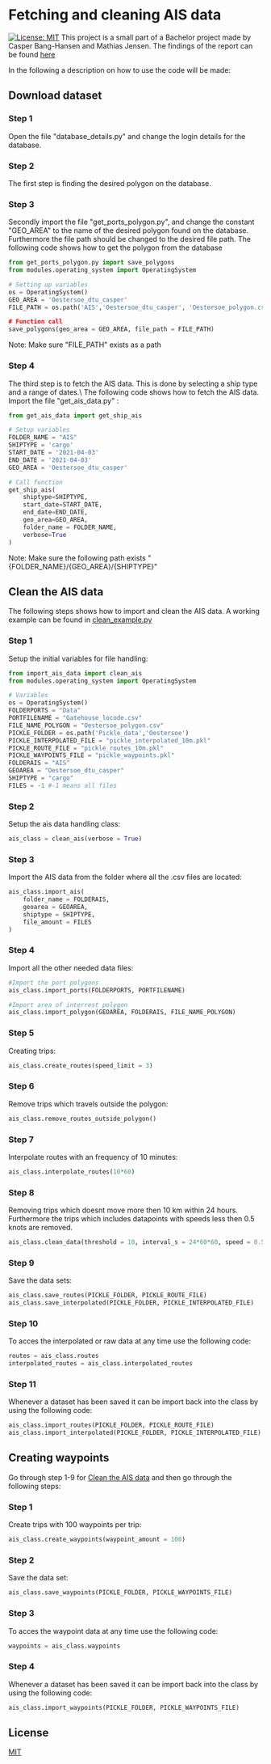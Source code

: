 # Fetching and cleaning AIS data
[![License: MIT](https://img.shields.io/badge/License-MIT-yellow.svg)](https://opensource.org/licenses/MIT)
This project is a small part of a Bachelor project made by Casper Bang-Hansen and Mathias Jensen.
The findings of the report can be found [here](https://drive.google.com/file/d/1B9XpTJCqlNLRMJ-1MbzLPj7wPqQ2w-yt/view?usp=sharing)

In the following a description on how to use the code will be made:

## Download dataset
### Step 1
Open the file "database_details.py" and change the login details for the database.
### Step 2
The first step is finding the desired polygon on the database.
### Step 3
Secondly import the file "get_ports_polygon.py", and change the constant "GEO_AREA" to the name of the desired polygon found on the database. Furthermore the file path should be changed to the desired file path.
The following code shows how to get the polygon from the database
```python
from get_ports_polygon.py import save_polygons
from modules.operating_system import OperatingSystem

# Setting up variables
os = OperatingSystem()
GEO_AREA = 'Oestersoe_dtu_casper'
FILE_PATH = os.path('AIS','Oestersoe_dtu_casper', 'Oestersoe_polygon.csv)

# Function call
save_polygons(geo_area = GEO_AREA, file_path = FILE_PATH)
```
Note: Make sure "FILE_PATH" exists as a path
### Step 4
The third step is to fetch the AIS data. This is done by selecting a ship type and a range of dates.\\
The following code shows how to fetch the AIS data. Import the file "get_ais_data.py" :
```python
from get_ais_data import get_ship_ais

# Setup variables
FOLDER_NAME = "AIS"
SHIPTYPE = 'cargo'
START_DATE = '2021-04-03'
END_DATE = '2021-04-03'
GEO_AREA = 'Oestersoe_dtu_casper'

# Call function
get_ship_ais(
    shiptype=SHIPTYPE,
    start_date=START_DATE,
    end_date=END_DATE,
    geo_area=GEO_AREA,
    folder_name = FOLDER_NAME,
    verbose=True
)
```
Note: Make sure the following path exists "{FOLDER_NAME}/{GEO_AREA}/{SHIPTYPE}"

## Clean the AIS data
The following steps shows how to import and clean the AIS data. A working example can be found in [clean_example.py](clean_example.py)
### Step 1
Setup the initial variables for file handling:
```python
from import_ais_data import clean_ais
from modules.operating_system import OperatingSystem

# Variables
os = OperatingSystem()
FOLDERPORTS = "Data"
PORTFILENAME = "Gatehouse_locode.csv"
FILE_NAME_POLYGON = "Oestersoe_polygon.csv"
PICKLE_FOLDER = os.path('Pickle_data','Oestersoe')
PICKLE_INTERPOLATED_FILE = "pickle_interpolated_10m.pkl"
PICKLE_ROUTE_FILE = "pickle_routes_10m.pkl"
PICKLE_WAYPOINTS_FILE = "pickle_waypoints.pkl" 
FOLDERAIS = "AIS"
GEOAREA = "Oestersoe_dtu_casper"
SHIPTYPE = "cargo"
FILES = -1 #-1 means all files
```
### Step 2
Setup the ais data handling class:
```python
ais_class = clean_ais(verbose = True)
```
### Step 3
Import the AIS data from the folder where all the .csv files are located:
```python
ais_class.import_ais(
    folder_name = FOLDERAIS,
    geoarea = GEOAREA,
    shiptype = SHIPTYPE,
    file_amount = FILES
)
```
### Step 4
Import all the other needed data files:
```python
#Import the port polygons
ais_class.import_ports(FOLDERPORTS, PORTFILENAME)

#Import area of interrest polygon
ais_class.import_polygon(GEOAREA, FOLDERAIS, FILE_NAME_POLYGON)
```

### Step 5
Creating trips:
```python
ais_class.create_routes(speed_limit = 3)
```
### Step 6
Remove trips which travels outside the polygon:
```python
ais_class.remove_routes_outside_polygon()
```
### Step 7
Interpolate routes with an frequency of 10 minutes:
```python
ais_class.interpolate_routes(10*60)
```
### Step 8
Removing trips which doesnt move more then 10 km within 24 hours.
Furthermore the trips which includes datapoints with speeds less then 0.5 knots are removed.
```python
ais_class.clean_data(threshold = 10, interval_s = 24*60*60, speed = 0.5)
```
### Step 9
Save the data sets:
```python
ais_class.save_routes(PICKLE_FOLDER, PICKLE_ROUTE_FILE)
ais_class.save_interpolated(PICKLE_FOLDER, PICKLE_INTERPOLATED_FILE)
```
### Step 10
To acces the interpolated or raw data at any time use the following code:
```python
routes = ais_class.routes
interpolated_routes = ais_class.interpolated_routes
```
### Step 11
Whenever a dataset has been saved it can be import back into the class by using the following code:
```python
ais_class.import_routes(PICKLE_FOLDER, PICKLE_ROUTE_FILE)
ais_class.import_interpolated(PICKLE_FOLDER, PICKLE_INTERPOLATED_FILE)
```

## Creating waypoints
Go through step 1-9 for [Clean the AIS data](#clean-the-ais-data) and then go through the following steps:
### Step 1
Create trips with 100 waypoints per trip:
```python
ais_class.create_waypoints(waypoint_amount = 100)
```
### Step 2
Save the data set:
```python
ais_class.save_waypoints(PICKLE_FOLDER, PICKLE_WAYPOINTS_FILE)
```
### Step 3
To acces the waypoint data at any time use the following code:
```python
waypoints = ais_class.waypoints
```
### Step 4
Whenever a dataset has been saved it can be import back into the class by using the following code:
```python
ais_class.import_waypoints(PICKLE_FOLDER, PICKLE_WAYPOINTS_FILE)
```

## License
[MIT](LICENSE)

